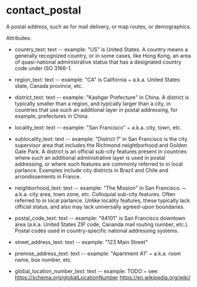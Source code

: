 # contact_postal

A postal address, such as for mail delivery, or map routes, or demographics.

Attributes:

* country_text: text -- example: "US" is United States. A country means a generally recognized country, or in some cases, like Hong Kong, an area of quasi-national administrative status that has a designated country code under ISO 3166-1.

* region_text: text -- example: "CA" is California ~ a.k.a. United States state, Canada province, etc.

* district_text: text -- example: "Kashgar Prefecture" in China. A district is typically smaller than a region, and typically larger than a city, in countries that use such an additional layer in postal addressing, for example, prefectures in China.

* locality_text: text -- example: "San Francisco" ~ a.k.a. city, town, etc. 

* sublocality_text: text -- example: "District 1" in San Francisco is the city supervisor area that includes the Richmond neightborhood and Golden Gate Park. A district is an official sub-city features present in countries where such an additional administrative layer is used in postal addressing, or where such features are commonly referred to in local parlance. Examples include city districts in Brazil and Chile and arrondissements in France.

* neighborhood_text: text -- example: "The Mission" in San Francisco. ~ a.k.a. city area, town zone, etc. Colloquial sub-city features. Often referred to in local parlance. Unlike locality features, these typically lack official status, and also may lack universally agreed-upon boundaries.

* postal_code_text: text -- example: "94101" is San Francisco downtown area (a.k.a. United States ZIP code, Cananda mail  routing number, etc.). Postal codes used in country-specific national addressing systems.

* street_address_text: text -- example: "123 Main Street"

* premise_address_text: text -- example: "Apartment A1" ~ a.k.a. room name, box number, etc.

* global_location_number_text: text -- example: TODO ~ see: https://schema.org/globalLocationNumber https://en.wikipedia.org/wiki/
